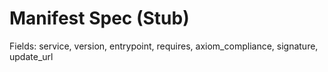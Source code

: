 # Manifest Spec (Stub)

Fields: service, version, entrypoint, requires, axiom_compliance, signature, update_url
